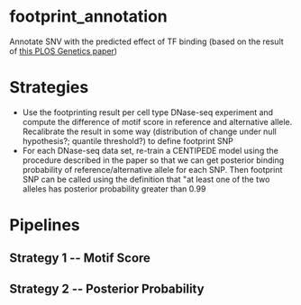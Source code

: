 # footprint_annotation
Annotate SNV with the predicted effect of TF binding (based on the result of [this PLOS Genetics paper](http://journals.plos.org/plosgenetics/article?id=10.1371/journal.pgen.1005875))

# Strategies

* Use the footprinting result per cell type DNase-seq experiment and compute the difference of motif score in reference and alternative allele. Recalibrate the result in some way (distribution of change under null hypothesis?; quantile threshold?) to define footprint SNP
* For each DNase-seq data set, re-train a CENTIPEDE model using the procedure described in the paper so that we can get posterior binding probability of reference/alternative allele for each SNP. Then footprint SNP can be called using the definition that "at least one of the two alleles has posterior probability greater than 0.99

# Pipelines

## Strategy 1 -- Motif Score




## Strategy 2 -- Posterior Probability


